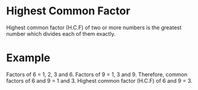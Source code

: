 # Highest Common Factor

Highest common factor (H.C.F) of two or more numbers is the greatest number which divides each of them exactly.

# Example
Factors of 6 = 1, 2, 3 and 6.
Factors of 9 = 1, 3 and 9.
Therefore, common factors of 6 and 9 = 1 and 3.
Highest common factor (H.C.F) of 6 and 9 = 3.

